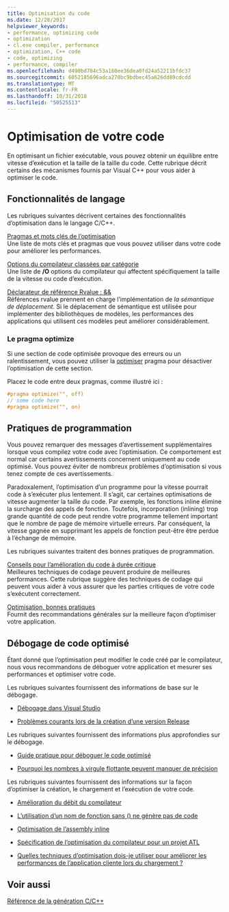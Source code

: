```yaml
---
title: Optimisation du code
ms.date: 12/28/2017
helpviewer_keywords:
- performance, optimizing code
- optimization
- cl.exe compiler, performance
- optimization, C++ code
- code, optimizing
- performance, compiler
ms.openlocfilehash: d490bd704c53a160ee36dea0fd24a52211bfdc37
ms.sourcegitcommit: 6052185696adca270bc9bdbec45a626dd89cdcdd
ms.translationtype: MT
ms.contentlocale: fr-FR
ms.lasthandoff: 10/31/2018
ms.locfileid: "50525513"
---
```

# <a name="optimizing-your-code"></a>Optimisation de votre code

En optimisant un fichier exécutable, vous pouvez obtenir un équilibre entre vitesse d’exécution et la taille de la taille du code. Cette rubrique décrit certains des mécanismes fournis par Visual C++ pour vous aider à optimiser le code.

## <a name="language-features"></a>Fonctionnalités de langage

Les rubriques suivantes décrivent certaines des fonctionnalités d’optimisation dans le langage C/C++.

[Pragmas et mots clés de l’optimisation](../../build/reference/optimization-pragmas-and-keywords.md)<br/>
Une liste de mots clés et pragmas que vous pouvez utiliser dans votre code pour améliorer les performances.

[Options du compilateur classées par catégorie](../../build/reference/compiler-options-listed-by-category.md)<br/>
Une liste de **/O** options du compilateur qui affectent spécifiquement la taille de la vitesse ou code d’exécution.

[Déclarateur de référence Rvalue : &&](../../cpp/rvalue-reference-declarator-amp-amp.md)<br/>
Références rvalue prennent en charge l’implémentation de *la sémantique de déplacement*. Si le déplacement de sémantique est utilisée pour implémenter des bibliothèques de modèles, les performances des applications qui utilisent ces modèles peut améliorer considérablement.

### <a name="the-optimize-pragma"></a>Le pragma optimize

Si une section de code optimisée provoque des erreurs ou un ralentissement, vous pouvez utiliser la [optimiser](../../preprocessor/optimize.md) pragma pour désactiver l’optimisation de cette section.

Placez le code entre deux pragmas, comme illustré ici :

```cpp
#pragma optimize("", off)
// some code here
#pragma optimize("", on)
```

## <a name="programming-practices"></a>Pratiques de programmation

Vous pouvez remarquer des messages d’avertissement supplémentaires lorsque vous compilez votre code avec l’optimisation. Ce comportement est normal car certains avertissements concernent uniquement au code optimisé. Vous pouvez éviter de nombreux problèmes d’optimisation si vous tenez compte de ces avertissements.

Paradoxalement, l’optimisation d’un programme pour la vitesse pourrait code à s’exécuter plus lentement. Il s’agit, car certaines optimisations de vitesse augmenter la taille du code. Par exemple, les fonctions inline élimine la surcharge des appels de fonction. Toutefois, incorporation (inlining) trop grande quantité de code peut rendre votre programme tellement important que le nombre de page de mémoire virtuelle erreurs. Par conséquent, la vitesse gagnée en supprimant les appels de fonction peut-être être perdue à l’échange de mémoire.

Les rubriques suivantes traitent des bonnes pratiques de programmation.

[Conseils pour l’amélioration du code à durée critique](../../build/reference/tips-for-improving-time-critical-code.md)<br/>
Meilleures techniques de codage peuvent produire de meilleures performances. Cette rubrique suggère des techniques de codage qui peuvent vous aider à vous assurer que les parties critiques de votre code s’exécutent correctement.

[Optimisation, bonnes pratiques](../../build/reference/optimization-best-practices.md)<br/>
Fournit des recommandations générales sur la meilleure façon d’optimiser votre application.

## <a name="debugging-optimized-code"></a>Débogage de code optimisé

Étant donné que l’optimisation peut modifier le code créé par le compilateur, nous vous recommandons de déboguer votre application et mesurer ses performances et optimiser votre code.

Les rubriques suivantes fournissent des informations de base sur le débogage.

- [Débogage dans Visual Studio](/visualstudio/debugger/debugging-in-visual-studio)

- [Problèmes courants lors de la création d’une version Release](../../build/reference/common-problems-when-creating-a-release-build.md)

Les rubriques suivantes fournissent des informations plus approfondies sur le débogage.

- [Guide pratique pour déboguer le code optimisé](/visualstudio/debugger/how-to-debug-optimized-code)

- [Pourquoi les nombres à virgule flottante peuvent manquer de précision](../../build/reference/why-floating-point-numbers-may-lose-precision.md)

Les rubriques suivantes fournissent des informations sur la façon d’optimiser la création, le chargement et l’exécution de votre code.

- [Amélioration du débit du compilateur](../../build/reference/improving-compiler-throughput.md)

- [L’utilisation d’un nom de fonction sans () ne génère pas de code](../../build/reference/using-function-name-without-parens-produces-no-code.md)

- [Optimisation de l’assembly inline](../../assembler/inline/optimizing-inline-assembly.md)

- [Spécification de l’optimisation du compilateur pour un projet ATL](../../atl/reference/specifying-compiler-optimization-for-an-atl-project.md)

- [Quelles techniques d’optimisation dois-je utiliser pour améliorer les performances de l’application cliente lors du chargement ?](../../build/dll-frequently-asked-questions.md#mfc_optimization)

## <a name="see-also"></a>Voir aussi

[Référence de la génération C/C++](../../build/reference/c-cpp-building-reference.md)
